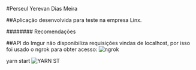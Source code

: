 #Perseul Yerevan Dias Meira

##Aplicação desenvolvida para teste na empresa Linx.

######## Recomendações

##API do Imgur não disponibiliza requisições vindas de localhost, por isso foi usado o ngrok para obter acesso:
![ngrok](https://user-images.githubusercontent.com/53841377/128655333-087d5548-bac8-4d50-b822-33a69f54c062.png)

yarn start
![YARN ST](https://user-images.githubusercontent.com/53841377/128655527-9c601efe-8e7d-4fff-aed2-72264e9ce7f9.png)


